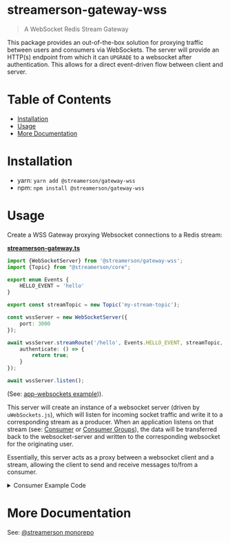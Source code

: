 # streamerson-gateway-wss

> A WebSocket Redis Stream Gateway

This package provides an out-of-the-box solution for proxying traffic between users and consumers via WebSockets.  The server will provide an HTTP(s) endpoint from which it can `UPGRADE` to a websocket after authentication.  This allows for a direct event-driven flow between client and server.

# Table of Contents

<!-- START doctoc generated TOC please keep comment here to allow auto update -->
<!-- DON'T EDIT THIS SECTION, INSTEAD RE-RUN doctoc TO UPDATE -->


- [Installation](#installation)
- [Usage](#usage)
- [More Documentation](#more-documentation)

<!-- END doctoc generated TOC please keep comment here to allow auto update -->

# Installation

- yarn: `yarn add @streamerson/gateway-wss`
- npm: `npm install @streamerson/gateway-wss`

# Usage

Create a WSS Gateway proxying Websocket connections to a Redis stream:

<!-- BEGIN-CODE: ../examples/app-websockets/streamerson-gateway.ts -->
[**streamerson-gateway.ts**](../examples/app-websockets/streamerson-gateway.ts)
```typescript
import {WebSocketServer} from '@streamerson/gateway-wss';
import {Topic} from "@streamerson/core";

export enum Events {
    HELLO_EVENT = 'hello'
}

export const streamTopic = new Topic('my-stream-topic');

const wssServer = new WebSocketServer({
    port: 3000
});

await wssServer.streamRoute('/hello', Events.HELLO_EVENT, streamTopic, {
    authenticate: () => {
        return true;
    }
});

await wssServer.listen();
```
<!-- END-CODE: ../examples/app-websockets/streamerson-gateway.ts -->

(See: [app-websockets example](../examples/app-websockets/README.md))).

This server will create an instance of a websocket server (driven by `uWebSockets.js`), which will listen for incoming socket traffic and write it to a corresponding stream as a producer.  When an application listens on that stream (see: [Consumer](../consumer/README.md) or [Consumer Groups](../consumer-group/README.md)), the data will be transferred back to the websocket-server and written to the corresponding websocket for the originating user.

Essentially, this server acts as a proxy between a websocket client and a stream, allowing the client to send and receive messages to/from a consumer.

<details>
    <summary>Consumer Example Code</summary>

<!-- BEGIN-CODE: ../examples/app-websockets/worker.ts -->
[**worker.ts**](../examples/app-websockets/worker.ts)
```typescript
import {StreamConsumer} from '@streamerson/consumer';
import {Events, streamTopic} from "./streamerson-gateway";

const consumer = new StreamConsumer({
    eventMap: {
        [Events.HELLO_EVENT]: (e) => {
            return {
                world: 'I am a stream processor'
            };
        }
    },
    topic: streamTopic
});

await consumer.connectAndListen();

```
<!-- END-CODE: ../examples/app-websockets/worker.ts -->
</details>

# More Documentation

See: [@streamerson monorepo](https://github.com/oliver-io/streamerson)
